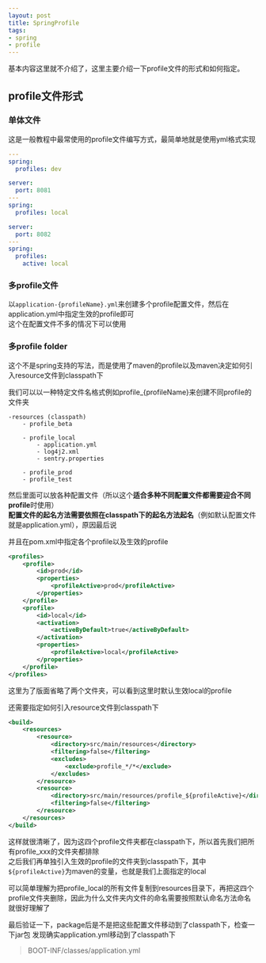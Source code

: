 ```yaml
---
layout: post
title: SpringProfile
tags:
- spring
- profile
---
```


基本内容这里就不介绍了，这里主要介绍一下profile文件的形式和如何指定。

## profile文件形式

### 单体文件
这是一般教程中最常使用的profile文件编写方式，最简单地就是使用yml格式实现
```yml
---
spring:
  profiles: dev

server:
  port: 8081
---
spring:
  profiles: local

server:
  port: 8082
---
spring:
  profiles:
    active: local
```

### 多profile文件
以`application-{profileName}.yml`来创建多个profile配置文件，然后在application.yml中指定生效的profile即可  
这个在配置文件不多的情况下可以使用

### 多profile folder
这个不是spring支持的写法，而是使用了maven的profile以及maven决定如何引入resource文件到classpath下  

我们可以以一种特定文件名格式例如profile_{profileName}来创建不同profile的文件夹
```
-resources (classpath)
    - profile_beta

    - profile_local
        - application.yml
        - log4j2.xml
        - sentry.properties

    - profile_prod
    - profile_test
```
然后里面可以放各种配置文件（所以这个**适合多种不同配置文件都需要迎合不同profile**时使用）  
**配置文件的起名方法需要依照在classpath下的起名方法起名**（例如默认配置文件就是application.yml），原因最后说

并且在pom.xml中指定各个profile以及生效的profile
```xml
<profiles>
    <profile>
        <id>prod</id>
        <properties>
            <profileActive>prod</profileActive>
        </properties>
    </profile>
    <profile>
        <id>local</id>
        <activation>
            <activeByDefault>true</activeByDefault>
        </activation>
        <properties>
            <profileActive>local</profileActive>
        </properties>
    </profile>
</profiles>
```
这里为了版面省略了两个文件夹，可以看到这里时默认生效local的profile

还需要指定如何引入resource文件到classpath下
```xml
<build>
    <resources>
        <resource>
            <directory>src/main/resources</directory>
            <filtering>false</filtering>
            <excludes>
                <exclude>profile_*/*</exclude>
            </excludes>
        </resource>
        <resource>
            <directory>src/main/resources/profile_${profileActive}</directory>
            <filtering>false</filtering>
        </resource>
    </resources>
</build>
```
这样就很清晰了，因为这四个profile文件夹都在classpath下，所以首先我们把所有profile_xxx的文件夹都排除  
之后我们再单独引入生效的profile的文件夹到classpath下，其中`${profileActive}`为maven的变量，也就是我们上面指定的local  

可以简单理解为把profile_local的所有文件复制到resources目录下，再把这四个profile文件夹删除，因此为什么文件夹内文件的命名需要按照默认命名方法命名就很好理解了

最后验证一下，package后是不是把这些配置文件移动到了classpath下，检查一下jar包
发现确实application.yml移动到了classpath下

> BOOT-INF/classes/application.yml